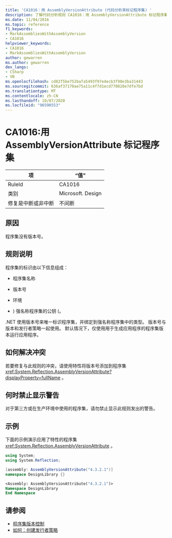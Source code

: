```yaml
---
title: 'CA1016：用 AssemblyVersionAttribute (代码分析来标记程序集) '
description: 了解代码分析规则 CA1016：用 AssemblyVersionAttribute 标记程序集
ms.date: 11/04/2016
ms.topic: reference
f1_keywords:
- MarkAssembliesWithAssemblyVersion
- CA1016
helpviewer_keywords:
- CA1016
- MarkAssembliesWithAssemblyVersion
author: gewarren
ms.author: gewarren
dev_langs:
- CSharp
- VB
ms.openlocfilehash: cd82f5be752bafa5493f97e4ecb3f98e3ba31443
ms.sourcegitcommit: 636af37170ae75a11c4f7d1ecd770820e7dfe7bd
ms.translationtype: MT
ms.contentlocale: zh-CN
ms.lasthandoff: 10/07/2020
ms.locfileid: "96590553"
---
```

# <a name="ca1016-mark-assemblies-with-assemblyversionattribute"></a>CA1016:用 AssemblyVersionAttribute 标记程序集

| 项                                     | “值”            |
|------------------------------------------|------------------|
| RuleId                                   | CA1016           |
| 类别                                 | Microsoft. Design |
| 修复是中断或非中断 | 不间断     |

## <a name="cause"></a>原因

程序集没有版本号。

## <a name="rule-description"></a>规则说明

程序集的标识由以下信息组成：

- 程序集名称

- 版本号

- 环境

- ) 强名称程序集的公钥 (。

.NET 使用版本号来唯一标识程序集，并绑定到强名称程序集中的类型。 版本号与版本和发行者策略一起使用。 默认情况下，仅使用用于生成应用程序的程序集版本运行应用程序。

## <a name="how-to-fix-violations"></a>如何解决冲突

若要修复与此规则的冲突，请使用特性将版本号添加到程序集 <xref:System.Reflection.AssemblyVersionAttribute?displayProperty=fullName> 。

## <a name="when-to-suppress-warnings"></a>何时禁止显示警告

对于第三方或在生产环境中使用的程序集，请勿禁止显示此规则发出的警告。

## <a name="example"></a>示例

下面的示例演示应用了特性的程序集 <xref:System.Reflection.AssemblyVersionAttribute> 。

```csharp
using System;
using System.Reflection;

[assembly: AssemblyVersionAttribute("4.3.2.1")]
namespace DesignLibrary {}
```

```vb
<Assembly: AssemblyVersionAttribute("4.3.2.1")>
Namespace DesignLibrary
End Namespace
```

## <a name="see-also"></a>请参阅

- [程序集版本控制](../../../standard/assembly/versioning.md)
- [如何：创建发行者策略](../../../framework/configure-apps/how-to-create-a-publisher-policy.md)
